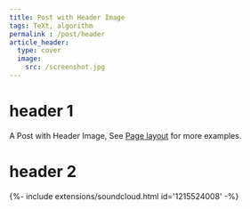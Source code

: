 ```yaml
---
title: Post with Header Image
tags: TeXt, algorithm
permalink : /post/header
article_header:
  type: cover
  image:
    src: /screenshot.jpg
---
```


# header 1
A Post with Header Image, See [Page layout](https://tianqi.name/jekyll-TeXt-theme/samples.html#page-layout) for more examples.

# header 2

<div>{%- include extensions/soundcloud.html id='1215524008' -%}</div>

<!--more-->
